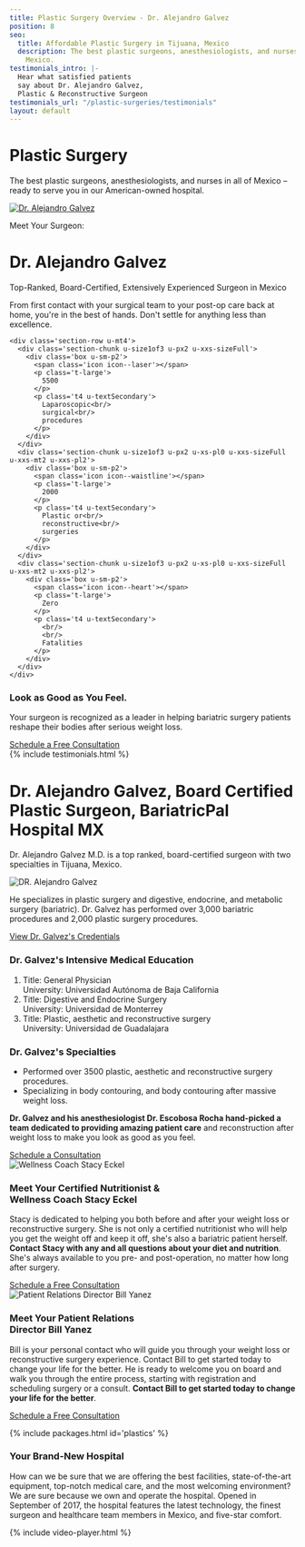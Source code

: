 ```yaml
---
title: Plastic Surgery Overview - Dr. Alejandro Galvez
position: 8
seo:
  title: Affordable Plastic Surgery in Tijuana, Mexico
  description: The best plastic surgeons, anesthesiologists, and nurses in all of
    Mexico.
testimonials_intro: |-
  Hear what satisfied patients
  say about Dr. Alejandro Galvez,
  Plastic & Reconstructive Surgeon
testimonials_url: "/plastic-surgeries/testimonials"
layout: default
---
```


<div class='hero hero--galvezPlastics'>
  <div class='hero-wrap'>
    <div class='hero-caption u-alignBottom'>
      <div class='hero-box hero-box--transparent u-size5of9 u-xs-size10of12 u-xxs-sizeFull'>
        <h1 class='u-mt0'>
          Plastic Surgery
        </h1>
        <p class='t3 u-mb0'>
          The best plastic surgeons, anesthesiologists,
          and nurses in all of Mexico – ready to serve you
          in our American-owned hospital.
        </p>
      </div>
    </div>
  </div>
</div>

<div class='wrap'>
  <div class='section u-py4'>
    <div class='section-row'>
      <div class='section-chunk u-size9of16 u-px2 u-xs-sizeFull'>
        <a class='ctrl ctrl--play ctrl--playPrimary' href='#xjmobnyDKTo'>
          <img src='/uploads/dr-alejandro-galvez-surgery.jpg' alt='Dr. Alejandro Galvez' />
        </a>
      </div>
      <div class='section-chunk u-size7of16 u-px2 u-xs-sizeFull'>
        <p class='u-textSecondary u-mb0'>
          Meet Your Surgeon:
        </p>
        <h1 class='u-mt0'>
          Dr. Alejandro Galvez
        </h1>
        <p class='t3 u-textPrimary u-mt0'>
          Top-Ranked, Board-Certified,
          Extensively Experienced Surgeon in Mexico
        </p>
        <p>
          From first contact with your surgical team to your post-op care back at home, you're in the best of hands. Don't settle for anything less than excellence.
        </p>
      </div>
    </div>

    <div class='section-row u-mt4'>
      <div class='section-chunk u-size1of3 u-px2 u-xxs-sizeFull'>
        <div class='box u-sm-p2'>
          <span class='icon icon--laser'></span>
          <p class='t-large'>
            5500
          </p>
          <p class='t4 u-textSecondary'>
            Laparoscopic<br/>
            surgical<br/>
            procedures
          </p>
        </div>
      </div>
      <div class='section-chunk u-size1of3 u-px2 u-xs-pl0 u-xxs-sizeFull u-xxs-mt2 u-xxs-pl2'>
        <div class='box u-sm-p2'>
          <span class='icon icon--waistline'></span>
          <p class='t-large'>
            2000
          </p>
          <p class='t4 u-textSecondary'>
            Plastic or<br/>
            reconstructive<br/>
            surgeries
          </p>
        </div>
      </div>
      <div class='section-chunk u-size1of3 u-px2 u-xs-pl0 u-xxs-sizeFull u-xxs-mt2 u-xxs-pl2'>
        <div class='box u-sm-p2'>
          <span class='icon icon--heart'></span>
          <p class='t-large'>
            Zero
          </p>
          <p class='t4 u-textSecondary'>
            <br/>
            <br/>
            Fatalities
          </p>
        </div>
      </div>
    </div>

  </div>
</div>

<div class='section-hero' data-cover='machine'>
  <div class='section-heroWrap'>
    <div class='section-heroBox u-alignCenter u-mAuto u-px0'>
      <h3 class='u-m0'>
        <strong>Look as Good as You Feel.</strong>
      </h3>
      <p class='t3 u-mt0'>
        Your surgeon is recognized as a leader in
        helping bariatric surgery patients reshape
        their bodies after serious weight loss.
      </p>
      <a class='btn u-mt2' href='https://bariatricpal.typeform.com/to/FIdZ6c'>
        Schedule a Free Consultation
      </a>
    </div>
  </div>
</div>

<div class='wrap'>
  {% include testimonials.html %}

  <div class='section u-py6'>
    <div class='section-row'>
      <div class='section-chunk u-size2of5 u-px2 u-xs-size10of12 u-xxs-sizeFull'>
        <h1 class='u-mt0'>
          Dr. Alejandro Galvez,
          Board Certified Plastic
          Surgeon, BariatricPal
          Hospital MX
        </h1>
        <p class='t3 u-textPrimary note note--primary'>
          Dr. Alejandro Galvez M.D. is a top ranked, board-certified surgeon with two specialties in Tijuana, Mexico.
        </p>
        <img class='u-py1' src='/uploads/dr-alejandro-galvez.jpg' alt='DR. Alejandro Galvez'/>
        <p>
          He specializes in plastic surgery and digestive, endocrine, and metabolic surgery (bariatric). Dr. Galvez has performed over 3,000 bariatric procedures and 2,000 plastic surgery procedures.
        </p>
        <a class='u-mt1' href='/plastic-surgeries/credentials-dr-alejandro-galvez'>
          View Dr. Galvez's Credentials
        </a>
      </div>
      <div class='section-chunk u-size3of5 u-px4 u-pr2 u-xs-sizeFull u-xs-pl2 u-xs-mt3'>
        <h3 class='u-mt0'>
          <strong>Dr. Galvez's</strong> Intensive Medical Education
        </h3>
        <ol class='checkList'>
          <li class='checkList-item'>
            Title: General Physician<br/>
            University: Universidad Autónoma de Baja California
          </li>
          <li class='checkList-item'>
            Title: Digestive and Endocrine Surgery<br/>
            University: Universidad de Monterrey
          </li>
          <li class='checkList-item'>
            Title: Plastic, aesthetic and reconstructive surgery<br/>
            University: Universidad de Guadalajara
          </li>
        </ol>
        <h3 class='u-mt4'>
          <strong>Dr. Galvez's</strong> Specialties
        </h3>
        <ul class='checkList'>
          <li class='checkList-item'>
            Performed over 3500 plastic, aesthetic and reconstructive surgery procedures.
          </li>
          <li class='checkList-item'>
          Specializing in body contouring, and body contouring after massive weight loss.
          </li>
        </ul>
        <div class='card u-mt4'>
          <p class='u-m0 u-size13of16'>
            <strong>Dr. Galvez and his anesthesiologist Dr. Escobosa Rocha hand-picked
            a team dedicated to providing amazing patient care</strong>
            and reconstruction after weight loss to make you look as good as you feel.
          </p>
          <a class='btn u-mt4' href='https://bariatricpal.typeform.com/to/FIdZ6c'>
            Schedule a Consultation
          </a>
        </div>
      </div>
    </div>
  </div>

  <div class='section u-py3'>
    <div class='section-row u-py3'>
      <div class='section-chunk u-size2of5 u-px2 u-xs-size10of12 u-xxs-sizeFull'>
        <img src='/uploads/stacy-eckel.jpg' alt='Wellness Coach Stacy Eckel' />
      </div>
      <div class='section-chunk u-size2of4 u-px4 u-xs-size10of12 u-xs-mt3 u-xxs-sizeFull'>
        <h3 class='u-textPrimary u-mt0'>
        Meet Your Certified Nutritionist &<br/>
        Wellness Coach Stacy Eckel
        </h3>
        <p class='t-smaller'>
        Stacy is dedicated to helping you both before and after your weight loss or reconstructive surgery.
        She is not only a certified nutritionist who will help you get the weight off and keep it off,
        she's also a bariatric patient herself. <strong>Contact Stacy with any and all questions about your diet and nutrition</strong>.
        She's always available to you pre- and post-operation, no matter how long after surgery.
        </p>
        <a class='btn u-mt2' href='https://bariatricpal.typeform.com/to/FIdZ6c'>
        Schedule a Free Consultation
        </a>
      </div>
    </div>
    <div class='section-row u-py3'>
      <div class='section-chunk u-size2of5 u-px2 u-xs-size10of12 u-xxs-sizeFull'>
        <img src='/uploads/bill-yanez.jpg' alt='Patient Relations Director Bill Yanez' />
      </div>
      <div class='section-chunk u-size2of4 u-px4 u-xs-size10of12 u-xs-mt3 u-xxs-sizeFull'>
        <h3 class='u-textPrimary u-mt0'>
        Meet Your Patient Relations<br/>
        Director Bill Yanez
        </h3>
        <p class='t-smaller'>
        Bill is your personal contact who will guide you through your weight loss or reconstructive surgery experience. Contact Bill to get started today to change your life for the better. He is ready to welcome you on board and walk you through the entire process, starting with registration and scheduling surgery or a consult.  <strong>Contact Bill to get started today to change your life for the better</strong>.
        </p>
        <a class='btn u-mt2' href='https://bariatricpal.typeform.com/to/FIdZ6c'>
        Schedule a Free Consultation
        </a>
      </div>
    </div>
  </div>

  {% include packages.html id='plastics' %}

  <div class='section u-py6'>
    <div class='section-row u-alignCenter'>
      <h3 class='u-mt0'>
        <strong>Your Brand-New Hospital</strong>
      </h3>
      <p class='u-size13of16 u-mAuto u-px2 u-xxs-sizeFull'>
        How can we be sure that we are offering the best facilities, state-of-the-art equipment, top-notch medical care, and the most welcoming environment? We are sure because we own and operate the hospital. Opened in September of 2017, the hospital features the latest technology, the finest surgeon and healthcare team members in Mexico, and five-star comfort.
      </p>
    </div>
  </div>
</div>

{% include video-player.html %}
